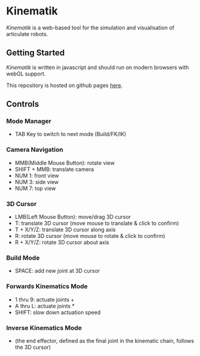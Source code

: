 # Kinematik

_Kinematik_ is a web-based tool for the simulation and visualisation of articulate robots.

## Getting Started

_Kinematik_ is written in javascript and should run on modern browsers with webGL support.

This repository is hosted on github pages [here](https://jhjuhn.github.io/kinematik).


## Controls
### Mode Manager
* TAB Key to switch to next mode (Build/FK/IK)

### Camera Navigation
* MMB(Middle Mouse Button): rotate view
* SHIFT + MMB: translate camera
* NUM 1: front view
* NUM 3: side view
* NUM 7: top view

### 3D Cursor
* LMB(Left Mouse Button): move/drag 3D cursor
* T: translate 3D cursor (move mouse to translate & click to confirm)
* T + X/Y/Z: translate 3D cursor along axis
* R: rotate 3D cursor (move mouse to rotate & click to confirm)
* R + X/Y/Z: rotate 3D cursor about axis

### Build Mode
* SPACE: add new joint at 3D cursor

### Forwards Kinematics Mode
* 1 thru 9: actuate joints +
* A thru L: actuate joints *
* SHIFT: slow down actuation speed

### Inverse Kinematics Mode
* (the end effector, defined as the final joint in the kinematic chain, follows the 3D cursor)
